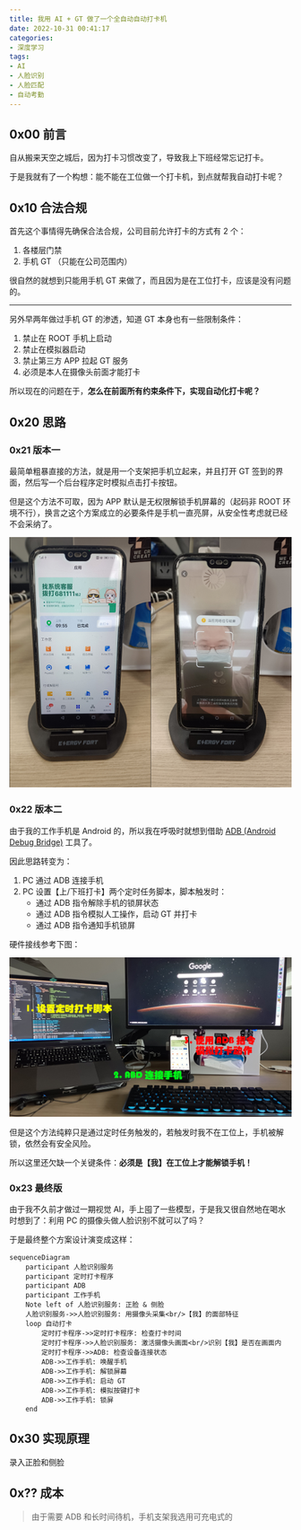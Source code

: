 ```yaml
---
title: 我用 AI + GT 做了一个全自动自动打卡机
date: 2022-10-31 00:41:17
categories: 
- 深度学习
tags:
- AI
- 人脸识别
- 人脸匹配
- 自动考勤
---
```


## 0x00 前言

自从搬来天空之城后，因为打卡习惯改变了，导致我上下班经常忘记打卡。

于是我就有了一个构想：能不能在工位做一个打卡机，到点就帮我自动打卡呢？


## 0x10 合法合规

首先这个事情得先确保合法合规，公司目前允许打卡的方式有 2 个：

1. 各楼层门禁
2. 手机 GT （只能在公司范围内）

很自然的就想到只能用手机 GT 来做了，而且因为是在工位打卡，应该是没有问题的。

------

另外早两年做过手机 GT 的渗透，知道 GT 本身也有一些限制条件：

1. 禁止在 ROOT 手机上启动
2. 禁止在模拟器启动
3. 禁止第三方 APP 拉起 GT 服务
4. 必须是本人在摄像头前面才能打卡

所以现在的问题在于，**怎么在前面所有约束条件下，实现自动化打卡呢？**


## 0x20 思路 

### 0x21 版本一

最简单粗暴直接的方法，就是用一个支架把手机立起来，并且打开 GT 签到的界面，然后写一个后台程序定时模拟点击打卡按钮。

但是这个方法不可取，因为 APP 默认是无权限解锁手机屏幕的（起码非 ROOT 环境不行），换言之这个方案成立的必要条件是手机一直亮屏，从安全性考虑就已经不会采纳了。

![](01.jpg)


### 0x22 版本二

由于我的工作手机是 Android 的，所以我在呼吸时就想到借助 [ADB (Android Debug Bridge)](https://developer.android.com/studio/command-line/adb) 工具了。

因此思路转变为：

1. PC 通过 ADB 连接手机
2. PC 设置【上/下班打卡】两个定时任务脚本，脚本触发时：
    - 通过 ADB 指令解除手机的锁屏状态
    - 通过 ADB 指令模拟人工操作，启动 GT 并打卡
    - 通过 ADB 指令通知手机锁屏

硬件接线参考下图：

![](02.jpg)

但是这个方法纯粹只是通过定时任务触发的，若触发时我不在工位上，手机被解锁，依然会有安全风险。

所以这里还欠缺一个关键条件：**必须是【我】在工位上才能解锁手机！**


### 0x23 最终版

由于我不久前才做过一期视觉 AI，手上囤了一些模型，于是我又很自然地在喝水时想到了：利用 PC 的摄像头做人脸识别不就可以了吗？

于是最终整个方案设计演变成这样：

```mermaid
sequenceDiagram
    participant 人脸识别服务
    participant 定时打卡程序
    participant ADB
    participant 工作手机
    Note left of 人脸识别服务: 正脸 & 侧脸
    人脸识别服务->>人脸识别服务: 用摄像头采集<br/>【我】的面部特征
    loop 自动打卡
        定时打卡程序->>定时打卡程序: 检查打卡时间
        定时打卡程序->>人脸识别服务: 激活摄像头画面<br/>识别【我】是否在画面内
        定时打卡程序->>ADB: 检查设备连接状态
        ADB->>工作手机: 唤醒手机
        ADB->>工作手机: 解锁屏幕
        ADB->>工作手机: 启动 GT
        ADB->>工作手机: 模拟按键打卡
        ADB->>工作手机: 锁屏
    end
```


## 0x30 实现原理


录入正脸和侧脸



## 0x?? 成本

> 由于需要 ADB 和长时间待机，手机支架我选用可充电式的



